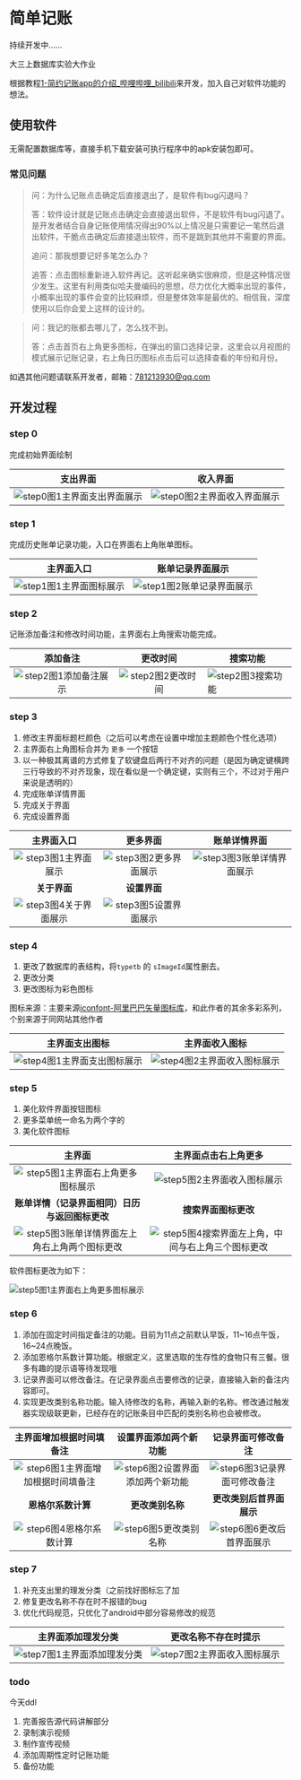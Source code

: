 # 简单记账

持续开发中……

大三上数据库实验大作业

根据教程[1-简约记账app的介绍_哔哩哔哩_bilibili](https://www.bilibili.com/video/BV1Ey4y1k73N?p=1)来开发，加入自己对软件功能的想法。

## 使用软件

无需配置数据库等，直接手机下载安装可执行程序中的apk安装包即可。

### 常见问题

> 问：为什么记账点击确定后直接退出了，是软件有bug闪退吗？
>
> 答：软件设计就是记账点击确定会直接退出软件，不是软件有bug闪退了。是开发者结合自身记账使用情况得出90%以上情况是只需要记一笔然后退出软件，干脆点击确定后直接退出软件，而不是跳到其他并不需要的界面。
>
> 追问：那我想要记好多笔怎么办？
>
> 追答：点击图标重新进入软件再记。这听起来确实很麻烦，但是这种情况很少发生。这里有利用类似哈夫曼编码的思想，尽力优化大概率出现的事件，小概率出现的事件会变的比较麻烦，但是整体效率是最优的。相信我，深度使用以后你会爱上这样的设计的。

> 问：我记的账都去哪儿了，怎么找不到。
>
> 答：点击首页右上角更多图标，在弹出的窗口选择记录，这里会以月视图的模式展示记账记录，右上角日历图标点击后可以选择查看的年份和月份。

如遇其他问题请联系开发者，邮箱：781213930@qq.com

## 开发过程

### step 0

完成初始界面绘制

|                    支出界面                    |                    收入界面                    |
| :--------------------------------------------: | :--------------------------------------------: |
| ![step0图1主界面支出界面展示](img/step0_1.png) | ![step0图2主界面收入界面展示](img/step0_2.png) |

### step 1

完成历史账单记录功能，入口在界面右上角账单图标。

|                 主界面入口                 |               账单记录界面展示               |
| :----------------------------------------: | :------------------------------------------: |
| ![step1图1主界面图标展示](img/step1_1.png) | ![step1图2账单记录界面展示](img/step1_2.png) |

### step 2

记账添加备注和修改时间功能，主界面右上角搜索功能完成。

|                 添加备注                 |               更改时间               | 搜索功能                             |
| :--------------------------------------: | :----------------------------------: | ------------------------------------ |
| ![step2图1添加备注展示](img/step2_1.png) | ![step2图2更改时间](img/step2_2.png) | ![step2图3搜索功能](img/step2_3.png) |

### step 3

1. 修改主界面标题栏颜色（之后可以考虑在设置中增加主题颜色个性化选项）
2. 主界面右上角图标合并为 `更多` 一个按钮
3. 以一种极其离谱的方式修复了软键盘后两行不对齐的问题（是因为确定键横跨三行导致的不对齐现象，现在看似是一个确定键，实则有三个，不过对于用户来说是透明的）
4. 完成账单详情界面
5. 完成关于界面
6. 完成设置界面

|                主界面入口                |                 更多界面                 |                 账单详情界面                 |
| :--------------------------------------: | :--------------------------------------: | :------------------------------------------: |
|  ![step3图1主界面展示](img/step3_1.png)  | ![step3图2更多界面展示](img/step3_2.png) | ![step3图3账单详情界面展示](img/step3_3.png) |
|               **关于界面**               |               **设置界面**               |                                              |
| ![step3图4关于界面展示](img/step3_4.png) | ![step3图5设置界面展示](img/step3_5.png) |                                              |

### step 4

1. 更改了数据库的表结构，将`typetb` 的 `sImageId`属性删去。
2. 更改分类
3. 更改图标为彩色图标

图标来源：主要来源[iconfont-阿里巴巴矢量图标库](https://www.iconfont.cn/collections/detail?spm=a313x.7781069.1998910419.d9df05512&cid=42149)，和此作者的其余多彩系列，个别来源于同网站其他作者

|                 主界面支出图标                 |                 主界面收入图标                 |
| :--------------------------------------------: | :--------------------------------------------: |
| ![step4图1主界面支出图标展示](img/step4_1.png) | ![step4图2主界面收入图标展示](img/step4_2.png) |

### step 5

1. 美化软件界面按钮图标
2. 更多菜单统一命名为两个字的
3. 美化软件图标

|                            主界面                            |                     主界面点击右上角更多                     |
| :----------------------------------------------------------: | :----------------------------------------------------------: |
|     ![step5图1主界面右上角更多图标展示](img/step5_1.png)     |        ![step5图2主界面收入图标展示](img/step5_2.png)        |
|        **账单详情（记录界面相同）日历与返回图标更改**        |                     **搜索界面图标更改**                     |
| ![step5图3账单详情界面左上角右上角两个图标更改](img/step5_3.png) | ![step5图4搜索界面左上角，中间与右上角三个图标更改](img/step5_4.png) |

软件图标更改为如下：

![step5图1主界面右上角更多图标展示](img/step5_5.png)

### step 6

1. 添加在固定时间指定备注的功能。目前为11点之前默认早饭，11\~16点午饭，16\~24点晚饭。
2. 添加恩格尔系数计算功能。根据定义，这里选取的生存性的食物只有三餐。很多有趣的提示语等待发现哦
3. 记录界面可以修改备注。在记录界面点击要修改的记录，直接输入新的备注内容即可。
4. 实现更改类别名称功能。输入待修改的名称，再输入新的名称。修改通过触发器实现级联更新，已经存在的记账条目中匹配的类别名称也会被修改。

|               主界面增加根据时间填备注               |               设置界面添加两个新功能               |               记录界面可修改备注               |
| :--------------------------------------------------: | :------------------------------------------------: | :--------------------------------------------: |
| ![step6图1主界面增加根据时间填备注](img/step6_1.png) | ![step6图2设置界面添加两个新功能](img/step6_2.png) | ![step6图3记录界面可修改备注](img/step6_3.png) |
|                  **恩格尔系数计算**                  |                  **更改类别名称**                  |            **更改类别后首界面展示**            |
|      ![step6图4恩格尔系数计算](img/step6_4.png)      |      ![step6图5更改类别名称](img/step6_5.png)      |  ![step6图6更改后首界面展示](img/step6_6.png)  |

### step 7

1. 补充支出里的理发分类（之前找好图标忘了加
2. 修复更改名称不存在时不报错的bug
3. 优化代码规范，只优化了android中部分容易修改的规范

|               主界面添加理发分类               |              更改名称不存在时提示              |
| :--------------------------------------------: | :--------------------------------------------: |
| ![step7图1主界面添加理发分类](img/step7_1.png) | ![step7图2主界面收入图标展示](img/step7_2.png) |

### todo

今天ddl

1. 完善报告源代码讲解部分
2. 录制演示视频
3. 制作宣传视频
4. 添加周期性定时记账功能
5. 备份功能